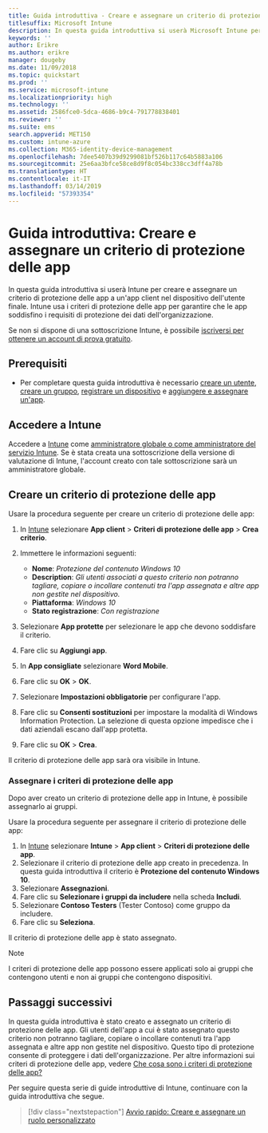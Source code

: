 ```yaml
---
title: Guida introduttiva - Creare e assegnare un criterio di protezione delle app
titlesuffix: Microsoft Intune
description: In questa guida introduttiva si userà Microsoft Intune per creare e assegnare un criterio di protezione delle app.
keywords: ''
author: Erikre
ms.author: erikre
manager: dougeby
ms.date: 11/09/2018
ms.topic: quickstart
ms.prod: ''
ms.service: microsoft-intune
ms.localizationpriority: high
ms.technology: ''
ms.assetid: 2586fce0-5dca-4686-b9c4-791778838401
ms.reviewer: ''
ms.suite: ems
search.appverid: MET150
ms.custom: intune-azure
ms.collection: M365-identity-device-management
ms.openlocfilehash: 7dee5407b39d9299081bf526b117c64b5883a106
ms.sourcegitcommit: 25e6aa3bfce58ce8d9f8c054bc338cc3dff4a78b
ms.translationtype: HT
ms.contentlocale: it-IT
ms.lasthandoff: 03/14/2019
ms.locfileid: "57393354"
---
```

# <a name="quickstart-create-and-assign-an-app-protection-policy"></a>Guida introduttiva: Creare e assegnare un criterio di protezione delle app

In questa guida introduttiva si userà Intune per creare e assegnare un criterio di protezione delle app a un'app client nel dispositivo dell'utente finale. Intune usa i criteri di protezione delle app per garantire che le app soddisfino i requisiti di protezione dei dati dell'organizzazione.

Se non si dispone di una sottoscrizione Intune, è possibile [iscriversi per ottenere un account di prova gratuito](free-trial-sign-up.md).

## <a name="prerequisites"></a>Prerequisiti

- Per completare questa guida introduttiva è necessario [creare un utente](quickstart-create-user.md), [creare un gruppo](quickstart-create-group.md), [registrare un dispositivo](quickstart-setup-auto-enrollment.md) e [aggiungere e assegnare un'app](quickstart-add-assign-app.md).

## <a name="sign-in-to-intune"></a>Accedere a Intune

Accedere a [Intune](https://aka.ms/intuneportal) come [amministratore globale o come amministratore del servizio Intune](users-add.md#types-of-administrators). Se è stata creata una sottoscrizione della versione di valutazione di Intune, l'account creato con tale sottoscrizione sarà un amministratore globale.

## <a name="create-an-app-protection-policy"></a>Creare un criterio di protezione delle app

Usare la procedura seguente per creare un criterio di protezione delle app:

1. In [Intune](https://aka.ms/intuneportal) selezionare **App client** > **Criteri di protezione delle app** > **Crea criterio**. 
2. Immettere le informazioni seguenti: 

    - **Nome**: *Protezione del contenuto Windows 10*
    - **Description**: *Gli utenti associati a questo criterio non potranno tagliare, copiare o incollare contenuti tra l'app assegnata e altre app non gestite nel dispositivo.*
    - **Piattaforma**: *Windows 10*
    - **Stato registrazione**: *Con registrazione*

3. Selezionare **App protette** per selezionare le app che devono soddisfare il criterio.
4. Fare clic su **Aggiungi app**.
5. In **App consigliate** selezionare **Word Mobile**.
5. Fare clic su **OK** > **OK**. 
6. Selezionare **Impostazioni obbligatorie** per configurare l'app.
7. Fare clic su **Consenti sostituzioni** per impostare la modalità di Windows Information Protection. La selezione di questa opzione impedisce che i dati aziendali escano dall'app protetta.
8. Fare clic su **OK** > **Crea**.

Il criterio di protezione delle app sarà ora visibile in Intune.

### <a name="assign-the-app-protection-policy"></a>Assegnare i criteri di protezione delle app

Dopo aver creato un criterio di protezione delle app in Intune, è possibile assegnarlo ai gruppi. 

Usare la procedura seguente per assegnare il criterio di protezione delle app:

1.  In [Intune](https://aka.ms/intuneportal) selezionare **Intune** > **App client** > **Criteri di protezione delle app**. 
2.  Selezionare il criterio di protezione delle app creato in precedenza. In questa guida introduttiva il criterio è **Protezione del contenuto Windows 10**.
3.  Selezionare **Assegnazioni**.
4.  Fare clic su **Selezionare i gruppi da includere** nella scheda **Includi**.
5.  Selezionare **Contoso Testers** (Tester Contoso) come gruppo da includere.
6.  Fare clic su **Seleziona**. 

Il criterio di protezione delle app è stato assegnato.

> [!NOTE]
> I criteri di protezione delle app possono essere applicati solo ai gruppi che contengono utenti e non ai gruppi che contengono dispositivi.

## <a name="next-steps"></a>Passaggi successivi

In questa guida introduttiva è stato creato e assegnato un criterio di protezione delle app. Gli utenti dell'app a cui è stato assegnato questo criterio non potranno tagliare, copiare o incollare contenuti tra l'app assegnata e altre app non gestite nel dispositivo. Questo tipo di protezione consente di proteggere i dati dell'organizzazione. Per altre informazioni sui criteri di protezione delle app, vedere [Che cosa sono i criteri di protezione delle app?](app-protection-policy.md)

Per seguire questa serie di guide introduttive di Intune, continuare con la guida introduttiva che segue.

> [!div class="nextstepaction"]
> [Avvio rapido: Creare e assegnare un ruolo personalizzato](quickstart-create-custom-role.md)
